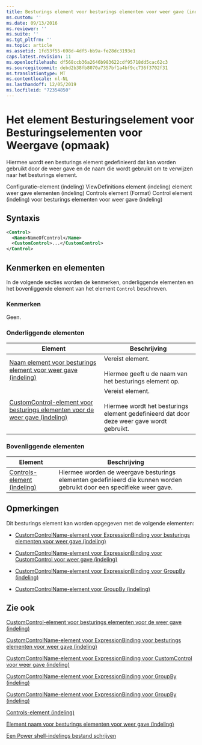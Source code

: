 ```yaml
---
title: Besturings element voor besturings elementen voor weer gave (indeling) | Microsoft Docs
ms.custom: ''
ms.date: 09/13/2016
ms.reviewer: ''
ms.suite: ''
ms.tgt_pltfrm: ''
ms.topic: article
ms.assetid: 1fd53f55-698d-4df5-bb9a-fe28dc3193e1
caps.latest.revision: 11
ms.openlocfilehash: df568ccb36a2646b983622cdf95718dd5cac62c3
ms.sourcegitcommit: debd2b38fb8070a7357bf1a4bf9cc736f3702f31
ms.translationtype: MT
ms.contentlocale: nl-NL
ms.lasthandoff: 12/05/2019
ms.locfileid: "72354850"
---
```

# <a name="control-element-for-controls-for-view--format"></a>Het element Besturingselement voor Besturingselementen voor Weergave (opmaak)

Hiermee wordt een besturings element gedefinieerd dat kan worden gebruikt door de weer gave en de naam die wordt gebruikt om te verwijzen naar het besturings element.

Configuratie-element (indeling) ViewDefinitions element (indeling) element weer gave elementen (indeling) Controls element (Format) Control element (indeling) voor besturings elementen voor weer gave (indeling)

## <a name="syntax"></a>Syntaxis

```xml
<Control>
  <Name>NameOfControl</Name>
  <CustomControl>...</CustomControl>
</Control>
```

## <a name="attributes-and-elements"></a>Kenmerken en elementen

In de volgende secties worden de kenmerken, onderliggende elementen en het bovenliggende element van het element `Control` beschreven.

### <a name="attributes"></a>Kenmerken

Geen.

### <a name="child-elements"></a>Onderliggende elementen

|Element|Beschrijving|
|-------------|-----------------|
|[Naam element voor besturings element voor weer gave (indeling)](./name-element-for-control-for-controls-for-view-format.md)|Vereist element.<br /><br /> Hiermee geeft u de naam van het besturings element op.|
|[CustomControl-element voor besturings elementen voor de weer gave (indeling)](./customcontrol-element-for-control-for-controls-for-view-format.md)|Vereist element.<br /><br /> Hiermee wordt het besturings element gedefinieerd dat door deze weer gave wordt gebruikt.|

### <a name="parent-elements"></a>Bovenliggende elementen

|Element|Beschrijving|
|-------------|-----------------|
|[Controls-element (indeling)](./controls-element-for-view-format.md)|Hiermee worden de weergave besturings elementen gedefinieerd die kunnen worden gebruikt door een specifieke weer gave.|

## <a name="remarks"></a>Opmerkingen

Dit besturings element kan worden opgegeven met de volgende elementen:

- [CustomControlName-element voor ExpressionBinding voor besturings elementen voor weer gave (indeling)](./customcontrolname-element-for-expressionbinding-for-controls-for-view-format.md)

- [CustomControlName-element voor ExpressionBinding voor CustomControl voor weer gave (indeling)](./customcontrolname-element-for-expressionbinding-for-customcontrol-for-view-format.md)

- [CustomControlName-element voor ExpressionBinding voor GroupBy (indeling)](./customcontrolname-element-for-expressionbinding-for-groupby-format.md)

- [CustomControlName-element voor GroupBy (indeling)](./customcontrolname-element-for-groupby-format.md)

## <a name="see-also"></a>Zie ook

[CustomControl-element voor besturings elementen voor de weer gave (indeling)](./customcontrol-element-for-control-for-controls-for-view-format.md)

[CustomControlName-element voor ExpressionBinding voor besturings elementen voor weer gave (indeling)](./customcontrolname-element-for-expressionbinding-for-controls-for-view-format.md)

[CustomControlName-element voor ExpressionBinding voor CustomControl voor weer gave (indeling)](./customcontrolname-element-for-expressionbinding-for-customcontrol-for-view-format.md)

[CustomControlName-element voor ExpressionBinding voor GroupBy (indeling)](./customcontrolname-element-for-expressionbinding-for-groupby-format.md)

[CustomControlName-element voor ExpressionBinding voor GroupBy (indeling)](./customcontrolname-element-for-expressionbinding-for-groupby-format.md)

[Controls-element (indeling)](./controls-element-for-view-format.md)

[Element naam voor besturings elementen voor weer gave (indeling)](./name-element-for-control-for-controls-for-view-format.md)

[Een Power shell-indelings bestand schrijven](./writing-a-powershell-formatting-file.md)
